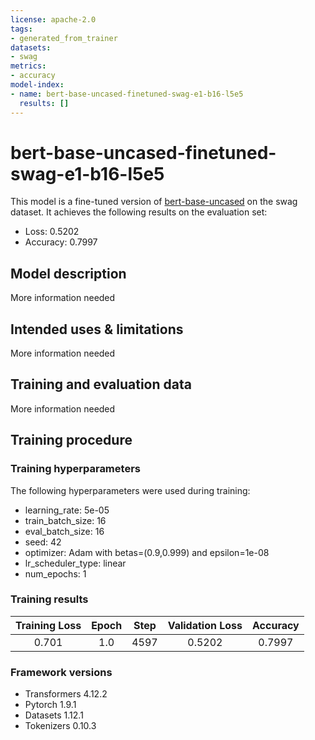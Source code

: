 ```yaml
---
license: apache-2.0
tags:
- generated_from_trainer
datasets:
- swag
metrics:
- accuracy
model-index:
- name: bert-base-uncased-finetuned-swag-e1-b16-l5e5
  results: []
---
```


<!-- This model card has been generated automatically according to the information the Trainer had access to. You
should probably proofread and complete it, then remove this comment. -->

# bert-base-uncased-finetuned-swag-e1-b16-l5e5

This model is a fine-tuned version of [bert-base-uncased](https://huggingface.co/bert-base-uncased) on the swag dataset.
It achieves the following results on the evaluation set:
- Loss: 0.5202
- Accuracy: 0.7997

## Model description

More information needed

## Intended uses & limitations

More information needed

## Training and evaluation data

More information needed

## Training procedure

### Training hyperparameters

The following hyperparameters were used during training:
- learning_rate: 5e-05
- train_batch_size: 16
- eval_batch_size: 16
- seed: 42
- optimizer: Adam with betas=(0.9,0.999) and epsilon=1e-08
- lr_scheduler_type: linear
- num_epochs: 1

### Training results

| Training Loss | Epoch | Step | Validation Loss | Accuracy |
|:-------------:|:-----:|:----:|:---------------:|:--------:|
| 0.701         | 1.0   | 4597 | 0.5202          | 0.7997   |


### Framework versions

- Transformers 4.12.2
- Pytorch 1.9.1
- Datasets 1.12.1
- Tokenizers 0.10.3
